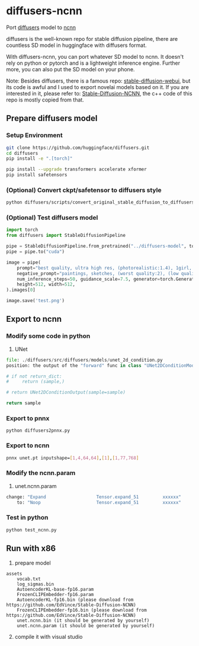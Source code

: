 # diffusers-ncnn
Port [diffusers](https://github.com/huggingface/diffusers) model to [ncnn](https://github.com/Tencent/ncnn)

diffusers is the well-known repo for stable diffusion pipeline, there are countless SD model in huggingface with diffusers format.

With diffusers-ncnn, you can port whatever SD model to ncnn. It doesn't rely on python or pytorch and is a lightweight inference engine. Further more, you can also put the SD model on your phone.

Note: Besides diffusers, there is a famous repo: [stable-diffusion-webui](https://github.com/AUTOMATIC1111/stable-diffusion-webui), but its code is awful and I used to export novelai models based on it. If you are interested in it, please refer to: [Stable-Diffusion-NCNN](https://github.com/EdVince/Stable-Diffusion-NCNN), the c++ code of this repo is mostly copied from that.

## Prepare diffusers model

### Setup Environment
```bash
git clone https://github.com/huggingface/diffusers.git
cd diffusers
pip install -e ".[torch]"

pip install --upgrade transformers accelerate xformer
pip install safetensors
```

### (Optional) Convert ckpt/safetensor to diffusers style
```bash
python diffusers/scripts/convert_original_stable_diffusion_to_diffusers.py --checkpoint_path chilloutmix/Chilloutmix-ema-fp16.safetensors --scheduler_type euler-ancestral --image_size 512 --prediction_type epsilon --device cpu --from_safetensors --to_safetensors --dump_path ./diffusers-model
```

### (Optional) Test diffusers model
```python
import torch
from diffusers import StableDiffusionPipeline

pipe = StableDiffusionPipeline.from_pretrained("../diffusers-model", torch_dtype=torch.float16)
pipe = pipe.to("cuda")

image = pipe(
    prompt="best quality, ultra high res, (photorealistic:1.4), 1girl, thighhighs, (big chest), (upper body), (Kpop idol), (aegyo sal:1), (platinum blonde hair:1), ((puffy eyes)), looking at viewer, facing front, smiling, ((naked))",
    negative_prompt="paintings, sketches, (worst quality:2), (low quality:2), (normal quality:2), lowres, normal quality, ((monochrome)), ((grayscale)), skin spots, acnes, skin blemishes, age spot, glan, ((cloth))",
    num_inference_steps=50, guidance_scale=7.5, generator=torch.Generator(device="cuda").manual_seed(1234),
    height=512, width=512,
).images[0]

image.save('test.png')
```

## Export to ncnn

### Modify some code in python

1. UNet
```python
file: ./diffusers/src/diffusers/models/unet_2d_condition.py
position: the output of the "forward" func in class "UNet2DConditionModel"

# if not return_dict:
#     return (sample,)

# return UNet2DConditionOutput(sample=sample)

return sample
```

### Export to pnnx
```
python diffusers2pnnx.py
```

### Export to ncnn
```bash
pnnx unet.pt inputshape=[1,4,64,64],[1],[1,77,768]
```

### Modify the ncnn.param
1. unet.ncnn.param
```bash
change: "Expand                   Tensor.expand_51         xxxxxx"
    to: "Noop                     Tensor.expand_51         xxxxxx"
```

### Test in python
```bash
python test_ncnn.py
```

## Run with x86
1. prepare model
```
assets
    vocab.txt
    log_sigmas.bin
    AutoencoderKL-base-fp16.param
    FrozenCLIPEmbedder-fp16.param
    AutoencoderKL-fp16.bin (please download from https://github.com/EdVince/Stable-Diffusion-NCNN)
    FrozenCLIPEmbedder-fp16.bin (please download from https://github.com/EdVince/Stable-Diffusion-NCNN)
    unet.ncnn.bin (it should be generated by yourself)
    unet.ncnn.param (it should be generated by yourself)
```
2. compile it with visual studio